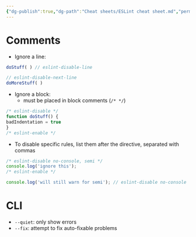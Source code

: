 ```yaml
---
{"dg-publish":true,"dg-path":"Cheat sheets/ESLint cheat sheet.md","permalink":"/cheat-sheets/es-lint-cheat-sheet/","tags":["language/javascript"]}
---
```



# Comments

- Ignore a line:

```js
doStuff( ) // eslint-disable-line

// eslint-disable-next-line
doMoreStuff( )
```

- Ignore a block:
    - must be placed in block comments (`/* */`)

```js
/* eslint-disable */
function doStuff() {
badIndentation = true
}
/* eslint-enable */
```

- To disable specific rules, list them after the directive, separated with commas

```js
/* eslint-disable no-console, semi */
console.log('ignore this');
/* eslint-enable */

console.log('will still warn for semi'); // eslint-disable no-console
```

# CLI

- `--quiet`: only show errors
- `--fix`: attempt to fix auto-fixable problems
